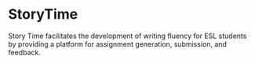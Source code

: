 # StoryTime
Story Time facilitates the development of writing fluency for ESL students by providing a platform for assignment generation, submission, and feedback.
